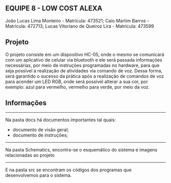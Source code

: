 ## EQUIPE 8 - LOW COST ALEXA
João Lucas Lima Monteiro - Matrícula: 473521; 
Caio Martim Barros - Matrícula: 472713;
Lucas Vitoriano de Queiroz Lira - Matrícula: 473599

## Projeto
O projeto consiste em um dispositivo HC-05, onde o mesmo se comunicará com um aplicativo de celular via bluetooth e ele será passada informações necessárias, por meio de instruções programadas no hardware, para que seja possível a realização de atividades via comando de voz. Dessa forma, será garantido o sucesso da prática após a realização de comandos de voz para acender um LED RGB, onde será possível alterar a sua cor, por exemplo: azul para vermelho, vermelho para verde, por meio da voz.

## Informações

___________________________________________________

Na pasta docs há documentos importantes tal quais:
 * documento de visão geral;
 * documento de instruções;
___________________________________________________

Na pasta Schematics, encontra-se o esquemático do sistema e imagens relacionadas ao projeto
___________________________________________________

E na pasta src se encontram os códigos dos programas que desenvolvemos para o sistema.
